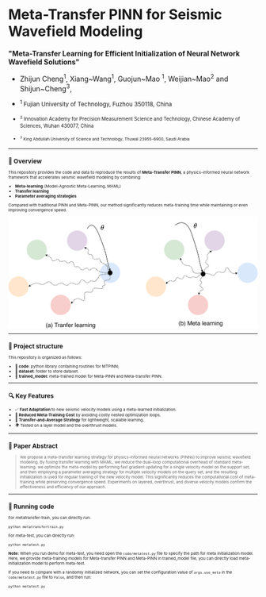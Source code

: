 
# Meta-Transfer PINN for Seismic Wavefield Modeling
**"Meta-Transfer Learning for Efficient Initialization of Neural Network Wavefield Solutions"**  
- Zhijun Cheng<sup>1</sup>, Xiang~Wang<sup>1</sup>, Guojun~Mao <sup>1</sup>, Weijian~Mao<sup>2</sup> and Shijun~Cheng<sup>3</sup>,

- <small><sup>1</sup> Fujian University of Technology, Fuzhou 350118, China
- <small><sup>2</sup> Innovation Academy for Precision Measurement Science and Technology, Chinese Academy of Sciences, Wuhan 430077, China
- <small><sup>3</sup> King Abdullah University of Science and Technology, Thuwal 23955-6900, Saudi Arabia
---

## 🧠 Overview

This repository provides the code and data to reproduce the results of **Meta-Transfer PINN**, a physics-informed neural network framework that accelerates seismic wavefield modeling by combining:

- **Meta-learning** (Model-Agnostic Meta-Learning, MAML)
- **Transfer learning**
- **Parameter averaging strategies**

Compared with traditional PINN and Meta-PINN, our method significantly reduces meta-training time while maintaining or even improving convergence speed.

![LOGO](https://github.com/chengzhijun-czj/MTPINN/blob/main/meta-transfer-learning.png)

---

## 📁 Project structure
This repository is organized as follows:

* :open_file_folder: **code**: python library containing routines for MTPINN;
* :open_file_folder: **dataset**: folder to store dataset.
* :open_file_folder: **trained_model**: meta-trained model for Meta-PINN and Meta-transfer PINN.

---

## 🔍 Key Features

- ✅ **Fast Adaptation** to new seismic velocity models using a meta-learned initialization.
- 🧩 **Reduced Meta-Training Cost** by avoiding costly nested optimization loops.
- 🔁 **Transfer-and-Average Strategy** for lightweight, scalable learning.
- 🌍 Tested on a layer model and the overthrust models.

---

## 📖 Paper Abstract

> We propose a meta-transfer learning strategy for physics-informed neural networks (PINNs) to improve seismic wavefield modeling. By fusing transfer learning with MAML, we reduce the dual-loop computational overhead of standard meta-learning. we optimize the meta-model by performing fast gradient updating for a single velocity model on the support set, and then employing a parameter averaging strategy for multiple velocity models on the query set, and the resulting initialization is used for regular training of the new velocity model. This significantly reduces the computational cost of meta-training while preserving convergence speed. Experiments on layered, overthrust, and diverse velocity models confirm the effectiveness and efficiency of our approach.

---
## 🚀 Running code 

For metatransfer-train, you can directly run:
```
python metatransfertrain.py
```

For meta-test, you can directly run:
```
python metatest.py
```
**Note:** When you run demo for meta-test, you need open the `code/metatest.py` file to specify the path for meta initialization model. Here, we provide meta-training models for Meta-transfer PINN and Meta-PINN in trained_model file, you can directly load meta-initialization model to perform meta-test.

If you need to compare with a randomly initialized network, you can set the configuration value of `args.use_meta` in the `code/metatest.py` file to `False`,
and then run:
```
python metatest.py
```


